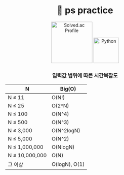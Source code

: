 <h1 align="center">🍞 ps practice</h1>

<p align="center">
  <a href="https://solved.ac/profile/swo98" target="_blank" style="text-decoration: none;">
    <img src="http://mazassumnida.wtf/api/mini/generate_badge?boj=swo98" alt="Solved.ac Profile" width="130" height="auto"/>
  </a>
  <img src="https://img.shields.io/badge/Python-3776AB?style=flat-square&logo=Python&logoColor=white" alt="Python" width="80"/>
</p>



<h3 align="center">입력값 범위에 따른 시간복잡도</h3>

<div align="center">

| N | Big(O) |
| --- | --- |
| N ≤ 11 | O(N!) |
| N ≤ 25 | O(2^N) |
| N ≤ 100 | O(N^4) |
| N ≤ 500 | O(N^3) |
| N ≤ 3,000 | O(N^2logN) |
| N ≤ 5,000 | O(N^2) |
| N ≤ 1,000,000 | O(NlogN) |
| N ≤ 10,000,000 | O(N) |
| 그 이상 | O(logN), O(1) |

</div>
